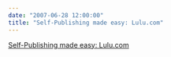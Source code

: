 ```yaml
---
date: "2007-06-28 12:00:00"
title: "Self-Publishing made easy: Lulu.com"
---
```


[Self-Publishing made easy: Lulu.com](/lemire/blog/2007/06-28-self-publishing-made-easy-lulucom)

